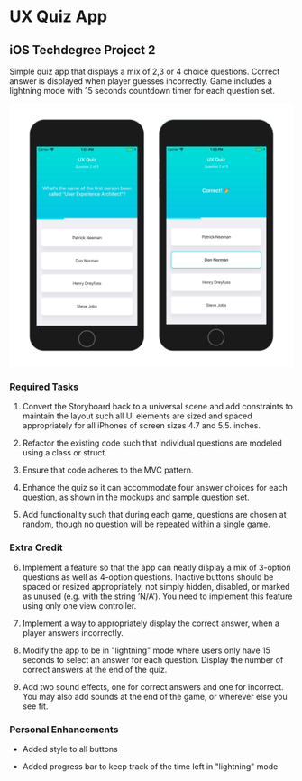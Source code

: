 # UX Quiz App

## iOS Techdegree Project 2

Simple quiz app that displays a mix of 2,3 or 4 choice questions.
Correct answer is displayed when player guesses incorrectly.
Game includes a lightning mode with 15 seconds countdown timer for each question set.

![image of the app](https://github.com/elenamene/quiz-app/blob/master/screenshot2.png)

### Required Tasks

1. Convert the Storyboard back to a universal scene and add constraints to maintain the layout such all UI elements are sized and spaced appropriately for all iPhones of screen sizes 4.7 and 5.5. inches.

2. Refactor the existing code such that individual questions are modeled using a class or struct.

3. Ensure that code adheres to the MVC pattern.

4. Enhance the quiz so it can accommodate four answer choices for each question, as shown in the mockups and sample question set.

5. Add functionality such that during each game, questions are chosen at random, though no question will be repeated within a single game.

### Extra Credit

6. Implement a feature so that the app can neatly display a mix of 3-option questions as well as 4-option questions. Inactive buttons should be spaced or resized appropriately, not simply hidden, disabled, or marked as unused (e.g. with the string ‘N/A’). You need to implement this feature using only one view controller.

7. Implement a way to appropriately display the correct answer, when a player answers incorrectly.

8. Modify the app to be in "lightning" mode where users only have 15 seconds to select an answer for each question. Display the number of correct answers at the end of the quiz.

9. Add two sound effects, one for correct answers and one for incorrect. You may also add sounds at the end of the game, or wherever else you see fit.

### Personal Enhancements

* Added style to all buttons

* Added progress bar to keep track of the time left in "lightning" mode
